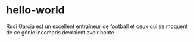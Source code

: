 # hello-world
Rudi Garcia est un excellent entraîneur de football et ceux qui se moquent de ce génie incompris devraient avoir honte.
